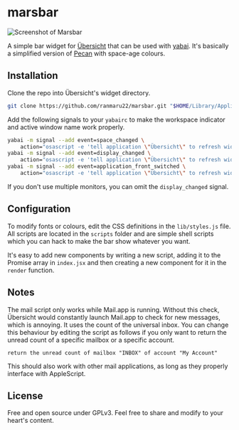 # marsbar

![Screenshot of Marsbar](./marsbar.png)

A simple bar widget for [Übersicht](http://tracesof.net/uebersicht/) that can be used with [yabai](https://github.com/koekeishiya/yabai). It's basically a simplified version of [Pecan](https://github.com/zzzeyez/pecan) with space-age colours.

## Installation

Clone the repo into Übersicht's widget directory.

```sh
git clone https://github.com/ranmaru22/marsbar.git "$HOME/Library/Application Support/Übersicht/widgets/marsbar"
```

Add the following signals to your `yabairc` to make the workspace indicator and active window name work properly.

```sh
yabai -m signal --add event=space_changed \
    action="osascript -e 'tell application \"Übersicht\" to refresh widget id \"marsbar-index-jsx\"'"
yabai -m signal --add event=display_changed \
    action="osascript -e 'tell application \"Übersicht\" to refresh widget id \"marsbar-index-jsx\"'"
yabai -m signal --add event=application_front_switched \
    action="osascript -e 'tell application \"Übersicht\" to refresh widget id \"marsbar-index-jsx\"'"
```

If you don't use multiple monitors, you can omit the `display_changed` signal.

## Configuration

To modify fonts or colours, edit the CSS definitions in the `lib/styles.js` file. All scripts are located in the `scripts` folder and are simple shell scripts which you can hack to make the bar show whatever you want.

It's easy to add new components by writing a new script, adding it to the Promise array in `index.jsx` and then creating a new component for it in the `render` function.

## Notes

The mail script only works while Mail.app is running. Without this check, Übersicht would constantly launch Mail.app to check for new messages, which is annoying. It uses the count of the universal inbox. You can change this behaviour by editing the script as follows if you only want to return the unread count of a specific mailbox or a specific account.

```applescript
return the unread count of mailbox "INBOX" of account "My Account"
```

This should also work with other mail applications, as long as they properly interface with AppleScript.

## License

Free and open source under GPLv3. Feel free to share and modify to your heart's content.
